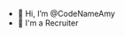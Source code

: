 - 👋 Hi, I’m @CodeNameAmy
- 👀 I'm a Recruiter

<!---
CodeNameAmy/CodeNameAmy is a ✨ special ✨ repository because its `README.md` (this file) appears on your GitHub profile.
You can click the Preview link to take a look at your changes.
--->
